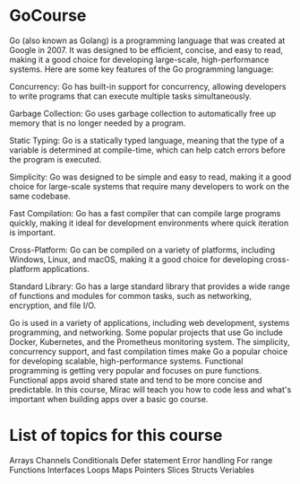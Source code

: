 # GoCourse
Go (also known as Golang) is a programming language that was created at Google in 2007. It was designed to be efficient, concise, and easy to read, making it a good choice for developing large-scale, high-performance systems.
Here are some key features of the Go programming language:

Concurrency: Go has built-in support for concurrency, allowing developers to write programs that can execute multiple tasks simultaneously.

Garbage Collection: Go uses garbage collection to automatically free up memory that is no longer needed by a program.

Static Typing: Go is a statically typed language, meaning that the type of a variable is determined at compile-time, which can help catch errors before the program is executed.

Simplicity: Go was designed to be simple and easy to read, making it a good choice for large-scale systems that require many developers to work on the same codebase.

Fast Compilation: Go has a fast compiler that can compile large programs quickly, making it ideal for development environments where quick iteration is important.

Cross-Platform: Go can be compiled on a variety of platforms, including Windows, Linux, and macOS, making it a good choice for developing cross-platform applications.

Standard Library: Go has a large standard library that provides a wide range of functions and modules for common tasks, such as networking, encryption, and file I/O.

Go is used in a variety of applications, including web development, systems programming, and networking. Some popular projects that use Go include Docker, Kubernetes, and the Prometheus monitoring system. The simplicity, concurrency support, and fast compilation times make Go a popular choice for developing scalable, high-performance systems.
Functional programming is getting very popular and focuses on pure functions. Functional apps avoid shared state and tend to be more concise and predictable. In this course, Mirac will teach you how to code less and what's important when building apps over a basic go course.

# List of topics for this course
Arrays
Channels
Conditionals
Defer statement
Error handling
For range
Functions
Interfaces
Loops
Maps
Pointers
Slices
Structs
Veriables
